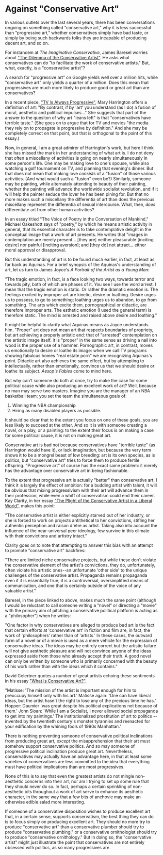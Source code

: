 # Against "Conservative Art"

In various outlets over the last several years, there has been conversations ongoing on something called "conservative
art," why it is less successful than "progressive art," whether conservatives simply have bad taste, or simply by being
such backwards folks they are incapable of producing decent art, and so on.


For instancem at *The Imaginative Conservative*, James Baresel worries about ["The Dilemma of the Conservative
Artist"](https://theimaginativeconservative.org/2023/08/dilemma-conservative-artist-james-baresel.html).
He asks what conservatives can do "to facilitate the work of conservative artists." But, what, exactly, is a
"conservative artist"?

A search for "progressive art" on Google yields 
well over a million hits, while "conservative art" only yields a quarter of a million. Does this mean that progressives
are much more likely to produce good or great art than are conservatives?

In a recent piece,
["TV Is Always Progressive"](https://americanmind.org/features/a-matter-of-taste/tv-is-always-progressive/),
Mary Harrington offers a definition of art: "By contrast, if by 'art' you understand (as I do) a fusion of moral,
aesthetic and political impulses..." She suggests that part of the answer to the quesiton of why art "leans left" is
that "conservatives have terrible taste." (She goes on to argue that for TV and movies "the media they rely on to
propagate is progressive by definition." And she may be completely correct on that point, but that is orthogonal to the
point of this essay.)

Now, in general, I am a great admirer of Harrington's work, but here I think she has missed the mark in her
understanding of what art is.
I do not deny that often a miscellany of activities is going on nearly simultaneously
in some person's life. One may be making love to one's spouse, while also watching a golf tournament on TV, and planning
that evening's dinner. But that does not mean that making love *consists* of a "fusion" of those various activities.
(And what would such a "fusion" even be?) Similarly, someone may be painting, while alternately attending to beauty of
their painting, whether the painting will advance the worldwide socialist revolution, and if it will help the painter
seduce the lover he has been pining for. But that no more makes such a miscellany the differentia of art than does the
previous miscellany represent the differentia of sexual intercourse.  What, then, *does* differentiate art from other
human activities?

In an essay titled "The Voice of Poetry in the Conversation of Mankind," Michael Oakeshott says of "poetry," by which he
means artistic activity in general, that its essential character is to take contemplative delight in the conceptual image
that a work of art presents. He writes that "images in contemplation are merely present... [they are]
neither pleasurable [inciting desire] nor painful [inciting aversion];
and [they do] not attract... either moral approval or disapproval.

But this understanding of art is to be found much earlier, in fact, at least as far back as Aquinas.
For a brief synopsis of the Aquinas's understanding of art, let us turn to James Joyce's *A Portrait of the Artist as a
Young Man*:

"The tragic emotion, in fact, is a face looking two ways, towards terror and towards pity, both of which are phases of
it. You see I use the word arrest. I mean that the tragic emotion is static. Or rather the dramatic emotion is. The
feelings excited by improper art are kinetic, desire or loathing. Desire urges us to possess, to go to something;
loathing urges us to abandon, to go from something. The arts which excite them, pornographical or didactic, are
therefore improper arts. The esthetic emotion (I used the general term) is therefore static. The mind is arrested and
raised above desire and loathing."

It might be helpful to clarify what Aquinas means as Joyce understands him. "Proper" art does not mean art that respects
boundaries of propriety, but art achieving a properly artistic end: that of "arrested" contemplation on the artistic image itself.
It is "proper" in the same sense as driving a nail into wood is the proper use of a hammer. Pornographic art, in
contrast, moves us emotionally to desire or loathe its image: when we call TV programs showing fabulous homes
"real estate porn" we are recognizing Aquinas's point. Didactic art also achieves the same effect, but by attempting to
intellectually, rather than emotionally, convince us that we should desire or loathe its subject. *Aesop's Fables*
come to mind here.

But why can't someone do both at once, try to make the case for some political cause while also producing an excellent
work of art?  Well, because no man may serve two masters. Imagine you are the manager of an NBA basketball team; you set the
team the simultaneous goals of:

1. Winning the NBA championship
2. Hiring as many disabled players as possible.

It should be clear that to the extent you focus on one of these goals, you are less likely to succeed at the other. And
so it is with someone creating a novel, or a play, or a painting: to the extent their focus is on making a case for
some political cause, it is not on making great art.

Conservative art is bad not because conservatives have "terrible taste" (as Harrington would have it),
or lack imagination, but because the very term shows
it to be a mongrel beast of low breeding: art is its own species, as is politics, but
"conservative art" tries to force them to
produce fertile offspring. "Progressive art" of course has the exact same problem: it merely has the advantage over
conservative art in being fashionable.

To the extent that progressive art is actually "better" than
conservative art, I think it is largely the effect of ambition: for a budding artist with talent, it will be obvious that
mixing progressivism with their art will advance them in their profession, while even a whiff of conservatism could
end their career. Kay Clarity, in her essay ["The Plight of the Conservative Artist in a Liberal
World"](https://theimaginativeconservative.org/2021/03/plight-conservative-artist-kay-clarity.html), makes this point:

"The conservative artist is either explicitly starved out of her industry, or she is forced to work on projects
antithetical to her convictions, stifling her authentic perception and raison d'etre as artist. Taking also into account
the influence of the near-universal peer ideology, few survive in this climate with their convictions and artistry
intact."

Clarity goes on to note that attempting to answer this bias with an attempt to promote "conservative art" backfires:

"There are limited niche conservative projects, but while these don't violate the conservative element of the artist's
convictions, they do, unfortunately, often violate his artistic ones--an unfortunate 'other side' to the unique
challenges of the conservative artist. Propaganda remains propaganda even if it is essentially true; it is a
controversial, oversimplified means of communication, and one that is certainly outside of the voice of any valuable
artist."

Baresel, in the piece linked to above, makes much the same point (although I would be reluctant to call
someone writing a "novel" or directing a "movie" with the primary aim of pitching a conservative political platform is
acting as a "philosopher") when he writes:

"One factor in why conservatives are alleged to produce bad art is the fact that certain efforts at 'conservative art'
in fiction and film are, in fact, the work of 'philosophers' rather than of 'artists.' In these cases, the outward form
of a novel or of a movie is used as a mere vehicle for the expression of conservative ideas. The ideas may be entirely
correct but the artistic failure will not give aesthetic pleasure and will not convince anyone of the ideas expressed
aside from those who already accept their truth. A good novel can only be written by someone who is primarily concerned
with the beauty of his work rather than with the ideas which it contains."

David Gelertner quotes a number of great artists echoing these sentiments in his essay ["What Is Conservative
Art?"](https://www.washingtonexaminer.com/news/1243466/what-is-conservative-art/).

"Matisse: 'The mission of the artist is important enough for him to preoccupy himself only with his art.' Matisse again:
'One can have liberal ideas, but the artist hasn't the right to lose any of the precious time he has.' Hopper: Daumier
'was great despite his political explications not because of them.' John Sloan: 'While I am a Socialist, I never allowed
social propaganda to get into my paintings.' The institutionalized prostitution of art to politics -- invented by the
twentieth century's monster tyrannies and reenacted for your edification by the whining fools of 1990s Manhattan."

There is nothing preventing someone of conservative political inclinations from producing great art, except the
misapprehension that their art must somehow support conservative politics. And so may someone of progressive political
inclination produce great art. Nevertheless, conservatives may actually have an advantage here, in that at least some
varieties of conservatives are less committed to the idea that everything must have political implications than are most
progressives.


None of this is to say that even the greatest artists do not mingle non-aesthetic concerns into their art, nor am I trying to
set up some rule that they should never do so. In fact, perhaps a certain sprinkling of non-aesthetic bits throughout a
work of art serve to enhance its aesthetic character, in the same way that a few bits of anchovie may make an otherwise
edible salad more interesting. 


If someone of a conservative disposition wishes to produce excellent art that, in a certain sense, supports
conservatism, the best thing they can do is to focus simply on producing excellent art.
They should no more try to produce "conservative art" than a conservative plumber should try to produce "conservative
plumbing," or a conservative ornithologist should try to produce "conservative ornithology."
But in doing so, the "conservative artist" might just illustrate the point
that conservatives are not entirely obsessed with politics, as so many progressives are.


